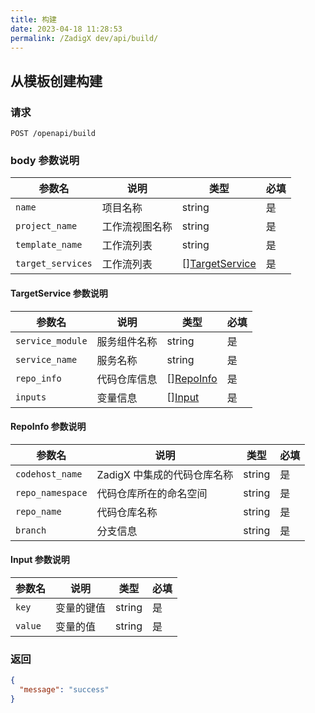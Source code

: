 ```yaml
---
title: 构建
date: 2023-04-18 11:28:53
permalink: /ZadigX dev/api/build/
---
```


## 从模板创建构建

### 请求

```
POST /openapi/build
```

### body 参数说明

|参数名|说明|类型|必填|
|----------------|-------------------|---|---|
|`name`  |项目名称|string|是|
|`project_name`  |工作流视图名称|string|是|
|`template_name` |工作流列表| string|是|
|`target_services` |工作流列表| [][TargetService](#TargetService)|是|


<h4 id="TargetService">TargetService 参数说明</h4>

|参数名|说明|类型|必填|
|---|---|---|---|
|`service_module`|服务组件名称|string|是|
|`service_name`|服务名称|string|是|
|`repo_info`|代码仓库信息|[][RepoInfo](#RepoInfo)|是|
|`inputs`|变量信息|[][Input](#Input)|是|

<h4 id="RepoInfo">RepoInfo 参数说明</h4>

|参数名|说明|类型|必填|
|---|---|---|---|
|`codehost_name`|ZadigX 中集成的代码仓库名称|string|是|
|`repo_namespace`|代码仓库所在的命名空间|string|是|
|`repo_name`|代码仓库名称|string|是|
|`branch`|分支信息|string|是|

<h4 id="Input">Input 参数说明</h4>

|参数名|说明|类型|必填|
|---|---|---|---|
|`key`|变量的键值|string|是|
|`value`|变量的值|string|是|


### 返回

```json
{
  "message": "success"
}
```

